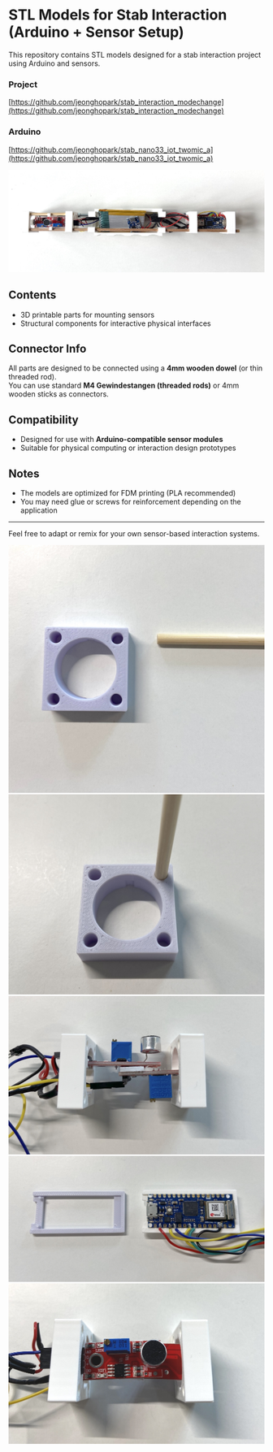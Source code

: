 # STL Models for Stab Interaction (Arduino + Sensor Setup)

This repository contains STL models designed for a stab interaction project using Arduino and sensors.

### Project
[https://github.com/jeonghopark/stab_interaction_modechange](https://github.com/jeonghopark/stab_interaction_modechange)

### Arduino
[https://github.com/jeonghopark/stab_nano33_iot_twomic_a](https://github.com/jeonghopark/stab_nano33_iot_twomic_a)

![images/stab_nano33_iot_twomic_a_1.jpg](images/stab_nano33_iot_twomic_a_1.jpg)

## Contents
- 3D printable parts for mounting sensors
- Structural components for interactive physical interfaces

## Connector Info
All parts are designed to be connected using a **4mm wooden dowel** (or thin threaded rod).  
You can use standard **M4 Gewindestangen (threaded rods)** or 4mm wooden sticks as connectors.

## Compatibility
- Designed for use with **Arduino-compatible sensor modules**
- Suitable for physical computing or interaction design prototypes

## Notes
- The models are optimized for FDM printing (PLA recommended)
- You may need glue or screws for reinforcement depending on the application

---

Feel free to adapt or remix for your own sensor-based interaction systems.

![images/connector_1.jpeg](images/connector_1.jpeg)
![images/connector_2.jpeg](images/connector_2.jpeg)
![images/connector_3.jpeg](images/connector_3.jpeg)
![images/connector_4.jpeg](images/connector_4.jpeg)
![images/connector_5.jpeg](images/connector_5.jpeg)
